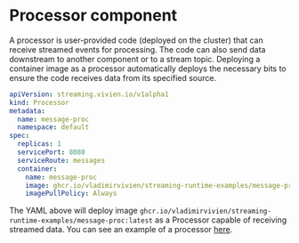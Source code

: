 # Processor component

A processor is user-provided code (deployed on the cluster) that can receive streamed events for processing. The code
can also send data downstream to another component or to a stream topic. Deploying a container image as a processor
automatically deploys the necessary bits to ensure the code receives data from its specified source.

```yaml
apiVersion: streaming.vivien.io/v1alpha1
kind: Processor
metadata:
  name: message-proc
  namespace: default
spec:
  replicas: 1
  servicePort: 8080
  serviceRoute: messages
  container:
    name: message-proc
    image: ghcr.io/vladimirvivien/streaming-runtime-examples/message-proc:latest
    imagePullPolicy: Always
```

The YAML above will deploy image `ghcr.io/vladimirvivien/streaming-runtime-examples/message-proc:latest` as a Processor
capable of receiving streamed data.  You can see an example of a processor [here](../examples/message-proc).